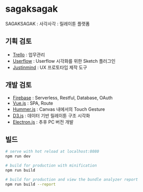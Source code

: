 # sagaksagak
SAGAKSAGAK : 사각사각 : 릴레이툰 플랫폼

## 기획 검토
- [Trello](https://trello.com/) : 업무관리
- [Userflow](https://abynim.github.io/UserFlows/) : Userflow 시각화를 위한 Sketch 플러그인
- [Justinmind](https://www.justinmind.com/) : UX 프로토타입 제작 도구

## 개발 검토
- [Firebase](https://firebase.google.com/) : Serverless, Restful, Database, OAuth
- [Vue.js](https://vuejs.org/) : SPA, Route
- [Hummer.js](http://hammerjs.github.io/) : Canvas 내에서의 Touch Gesture
- [D3.js](https://d3js.org/) : 데이터 기반 릴레이툰 구조 시각화
- [Electron.js](https://electron.atom.io/) : 추후 PC 버전 개발

## 빌드

``` bash
# serve with hot reload at localhost:8080
npm run dev

# build for production with minification
npm run build

# build for production and view the bundle analyzer report
npm run build --report
```